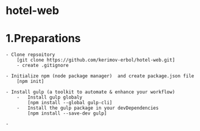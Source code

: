 # hotel-web
# 1.Preparations 
    - Clone repsoitory 
        [git clone https://github.com/kerimov-erbol/hotel-web.git]
        - create .gitignore

    - Initialize npm (node package manager)  and create package.json file
        [npm init]

    - Install gulp (a toolkit to automate & enhance your workflow) 
        -   Install gulp globaly 
            [npm install --global gulp-cli]    
        -   Install the gulp package in your devDependencies                              
            [npm install --save-dev gulp]
    
    - 